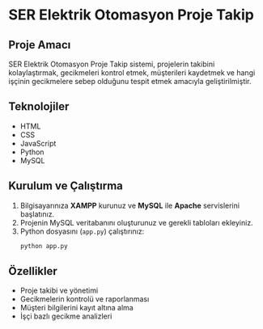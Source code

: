 
# SER Elektrik Otomasyon Proje Takip


## Proje Amacı
SER Elektrik Otomasyon Proje Takip sistemi, projelerin takibini kolaylaştırmak, gecikmeleri kontrol etmek, müşterileri kaydetmek ve hangi işçinin gecikmelere sebep olduğunu tespit etmek amacıyla geliştirilmiştir.
## Teknolojiler
- HTML  
- CSS  
- JavaScript  
- Python  
- MySQL  
## Kurulum ve Çalıştırma

1. Bilgisayarınıza **XAMPP** kurunuz ve **MySQL** ile **Apache** servislerini başlatınız.  
2. Projenin MySQL veritabanını oluşturunuz ve gerekli tabloları ekleyiniz.  
3. Python dosyasını (`app.py`) çalıştırınız:  
   ```bash
   python app.py
## Özellikler

- Proje takibi ve yönetimi
- Gecikmelerin kontrolü ve raporlanması
- Müşteri bilgilerini kayıt altına alma
- İşçi bazlı gecikme analizleri

  
